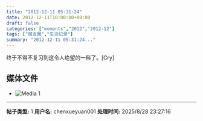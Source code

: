 ```yaml
---
title: "2012-12-11 05:31:24"
date: 2012-12-11T10:00:00+08:00
draft: false
categories: ["moments","2012","2012-12"]
tags: ["朋友圈","生活记录"]
summary: "2012-12-11 05:31:24..."
---
```


终于不得不复习到这令人绝望的一科了。[Cry]

## 媒体文件

- ![Media 1](/Moments/photos/2012-12-11/201212110531240.jpg)

---

**帖子类型:** 1
**用户名:** chenxueyuan001
**处理时间:** 2025/8/28 23:27:16